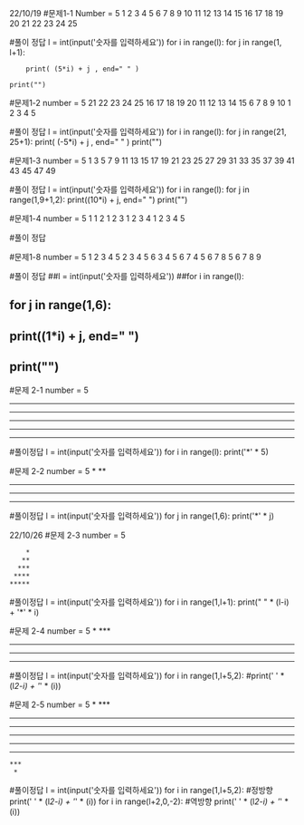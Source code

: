 22/10/19
#문제1-1
Number = 5
1 2 3 4 5
6 7 8 9 10
11 12 13 14 15
16 17 18 19 20
21 22 23 24 25

#풀이 정답
l = int(input('숫자를 입력하세요'))
for i in range(l):
    for j in range(1, l+1):

        print( (5*i) + j , end=" " )

    print("")


#문제1-2
 number = 5
 21 22 23 24 25
 16 17 18 19 20
 11 12 13 14 15
 6 7 8 9 10
 1 2 3 4 5
 
 #풀이 정답
l = int(input('숫자를 입력하세요'))
for i in range(l):
    for j in range(21, 25+1):
        print( (-5*i) + j , end=" " )
    print("")

#문제1-3
 number = 5
 1 3 5 7 9
 11 13 15 17 19
 21 23 25 27 29
 31 33 35 37 39
 41 43 45 47 49 

 #풀이 정답
l = int(input('숫자를 입력하세요'))
for i in range(l):
    for j in range(1,9+1,2):
        print((10*i) + j, end=" ")
    print("")

#문제1-4
 number = 5
 1
 1 2
 1 2 3
 1 2 3 4
 1 2 3 4 5
 
 #풀이 정답
 
 
 
 
 
 
 #문제1-8
 number = 5
 1 2 3 4 5
 2 3 4 5 6
 3 4 5 6 7
 4 5 6 7 8
 5 6 7 8 9 
 
 
 
 #풀이 정답
##l = int(input('숫자를 입력하세요'))
##for i in range(l):
##    for j in range(1,6):
##        print((1*i) + j, end=" ")
##    print("")




#문제 2-1
 number = 5
 *****
 *****
 *****
 *****
 ***** 
 
 #풀이정답
l = int(input('숫자를 입력하세요'))
for i in range(l):
    print('*' * 5)


#문제 2-2
number = 5
 *
 **
 ***
 ****
 *****
 
 #풀이정답
l = int(input('숫자를 입력하세요'))
for j in range(1,6):
    print('*' * j)


22/10/26
#문제 2-3
number = 5

        *
       **
      ***
     ****
    *****

#풀이정답
l = int(input('숫자를 입력하세요'))
for i in range(1,l+1):
    print("  " * (l-i) + '*' * i)
 

#문제 2-4
 number = 5
     *
    ***
   *****
  *******
 *********
 
#풀이정답
l = int(input('숫자를 입력하세요'))
for i in range(1,l+5,2):
    #print(' ' * (l*2-i) + '*' * (i))


#문제 2-5
number = 5
     *
    ***
   *****
  *******
 *********
  *******
   *****
    ***
     *
     
#풀이정답
l = int(input('숫자를 입력하세요'))
for i in range(1,l+5,2): #정방향
    print(' ' * (l*2-i) + '*' * (i))
for i in range(l+2,0,-2): #역방향
    print(' ' * (l*2-i) + '*' * (i))
     
     
     
